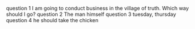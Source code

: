 question 1
I am going to conduct business in the village of truth. Which way should I go?
question 2
The man himself
question 3
tuesday, thursday
question 4
he should take the chicken